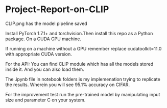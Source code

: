 # Project-Report-on-CLIP

CLIP.png has the model pipeline saved 

Install PyTorch 1.7.1+ and torchvision.Then install this repo as a Python package. On a CUDA GPU machine. 

If running on a machine without a GPU remember replace cudatoolkit=11.0 with appropriate CUDA version.

For the API: You can find CLIP module which has all the models stored inside it. And you can also load them. 

The .ipynb file in notebook folders is my implemenation trying to replicate the results. Wherein you will see 95.1% accuracy on CIFAR. 

For the improvement test run the pre-trained model by manipulating input size and parameter C on your system. 
